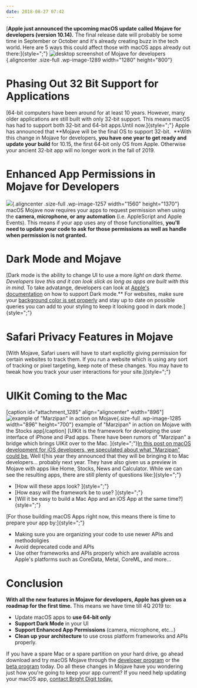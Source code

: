 ```yaml
---
date: 2018-08-27 07:42
---
```

[**Apple just announced the upcoming macOS update called Mojave for
developers (version 10.14).** The final release date will probably be
some time in September or October and it\'s already creating buzz in the
tech world. Here are 5 ways this could affect those with macOS apps
already out there:]{style=";"} ![desktop screenshot of Mojave for
developers](https://brightdigit.com/wp-content/uploads/2018/08/macOS-Mojave-Screenshot.jpg){.aligncenter
.size-full .wp-image-1289 width="1280" height="800"}

# Phasing Out 32 Bit Support for Applications

[64-bit computers have been around for at least 10 years. However, many
older applications are still built with only 32-bit support. This means
macOS has had to support both 32-bit and 64-bit apps.Until
now.]{style=";"} Apple has announced that **Mojave will be the final OS
to support 32-bit.  **With this change in Mojave for developers, **you
have one year to get ready and update your build** for 10.15, the first
64-bit only OS from Apple. Otherwise your ancient 32-bit app will no
longer work in the fall of 2019.

# Enhanced App Permissions in Mojave for Developers

![](https://brightdigit.com/wp-content/uploads/2018/07/Screen-Shot-2018-07-13-at-2.57.43-PM.png){.aligncenter
.size-full .wp-image-1257 width="1560" height="1370"} macOS Mojave now
requires your apps to request permission when using the **camera,
microphone, or any automation** (i.e. AppleScript and Apple Events).
This means if your app uses any of those functionalities, **you\'ll need
to update your code to ask for those permissions as well as handle when
permission is not granted.**

# Dark Mode and Mojave

[Dark mode is the ability to change UI to use a more *light on
dark *theme. Developers love this and it can look slick as long as apps
are built with this in mind.** To take advatange, developers can look at
[Apple\'s
documentation](https://developer.apple.com/documentation/appkit/supporting_dark_mode_in_your_interface) on
how to support Dark mode.** For websites, make sure your [background
color is set
properly](https://twitter.com/kkuldar/status/1006208146464002049) and
stay up to date on possible queries you can add to your styling to keep
it looking good in dark mode.]{style=";"}

# Safari Privacy Features in Mojave

[With Mojave, Safari users will have to start explicitly giving
permission for certain websites to track them. If you run a website
which is using any sort of tracking or pixel targeting, keep note of
these changes. You may have to tweak how you track your user
interactions for your site.]{style=";"}

# UIKit Coming to the Mac

\[caption id=\"attachment_1285\" align=\"aligncenter\"
width=\"896\"\]![example of \"Marzipan\" in action on
Mojave](https://brightdigit.com/wp-content/uploads/2018/07/Screen-Shot-2018-08-06-at-4.35.30-PM-e1533587827702.png){.size-full
.wp-image-1285 width="896" height="700"} example of \"Marzipan\" in
action on Mojave with the Stocks app\[/caption\] [UIKit is the framework
for developing the user interface of iPhone and iPad apps. There have
been rumors of "Marzipan" a bridge which brings UIKit over to the
Mac. ]{style=";"}[In this post on macOS development for iOS developers,
we speculated about what "Marzipan" could
be.](https://brightdigit.com/blog/2018/02/16/macos-development-ios-developers/)
Well t[his year they announced that they will be bringing it to Mac
developers\... probably next year. They have also given us a preview in
Mojave with apps like Home, Stocks, News and Calculator. While we can
see the resulting apps, there are still plenty of questions
like:]{style=";"}

-   [How will these apps look? ]{style=";"}
-   [How easy will the framework be to use? ]{style=";"}
-   [Will it be easy to build a Mac App and an iOS App at the same
    time?]{style=";"}

[For those building macOS Apps right now, this means there is time to
prepare your app by:]{style=";"}

-   Making sure you are organizing your code to use newer APIs and
    methodoligies
-   Avoid deprecated code and APIs
-   Use other frameworks and APIs properly which are available across
    Apple\'s platforms such as CoreData, Metal, CoreML, and more\...

# Conclusion

**With all the new features in Mojave for developers, Apple has given us
a roadmap for the first time.** This means we have time till 4Q 2019 to:

-   Update macOS apps to **use 64-bit only**
-   **Support Dark Mode** in your UI
-   **Support Enhanced App Permissions** (camera, microphone, etc\...)
-   **Clean up your architecture** to use cross platform frameworks and
    APIs properly.

If you have a spare Mac or a spare partition on your hard drive, go
ahead download and try macOS Mojave through the [developer
program](http://developer.apple.com) or the [beta
program](https://beta.apple.com/sp/betaprogram/) today. Do all these
changes in Mojave have you wondering just how you\'re going to keep your
app current? If you need help updating your macOS app, [contact Bright
Digit today.](https://brightdigit.com/contact/)
